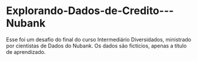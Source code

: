 # Explorando-Dados-de-Credito---Nubank
Esse foi um desafio do final do curso Intermediário Diversidados, ministrado por cientistas de Dados do Nubank. Os dados são fictícios, apenas a título de aprendizado.
